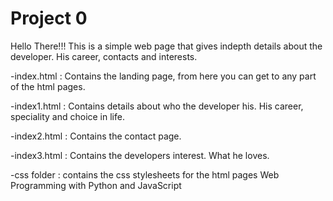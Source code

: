 # Project 0

Hello There!!!
This is a simple web page that gives indepth details about the developer.
His career, contacts and interests.

-index.html : Contains the landing page, from here you can get to any part of the html pages.

-index1.html : Contains details about who the developer his. His career, speciality and choice in life.

-index2.html : Contains the contact page.

-index3.html : Contains the developers interest. What he loves.

-css folder : contains the css stylesheets for the html pages
Web Programming with Python and JavaScript

